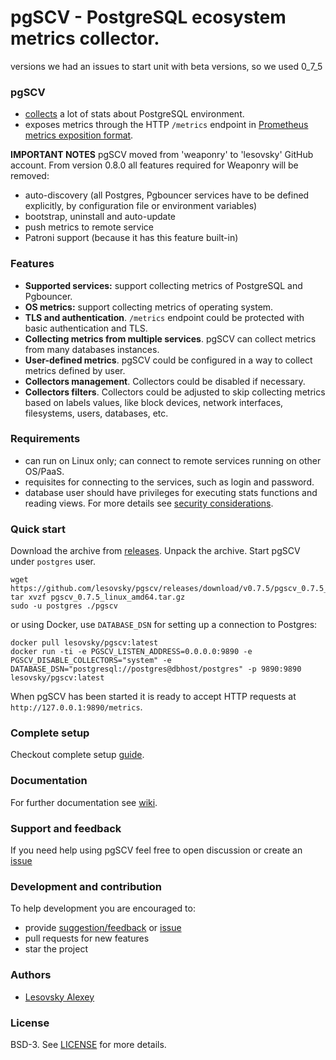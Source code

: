 # pgSCV - PostgreSQL ecosystem metrics collector.
versions
 we had an issues to start unit with beta versions, so we used 0_7_5

### pgSCV
- [collects](https://github.com/lesovsky/pgscv/wiki/Collectors) a lot of stats about PostgreSQL environment.
- exposes metrics through the HTTP `/metrics` endpoint in [Prometheus metrics exposition format](https://prometheus.io/docs/concepts/data_model/).

**IMPORTANT NOTES**
pgSCV moved from 'weaponry' to 'lesovsky' GitHub account. From version 0.8.0 all features required for Weaponry will be removed:
- auto-discovery (all Postgres, Pgbouncer services have to be defined explicitly, by configuration file or environment variables)
- bootstrap, uninstall and auto-update
- push metrics to remote service
- Patroni support (because it has this feature built-in)

### Features
- **Supported services:** support collecting metrics of PostgreSQL and Pgbouncer.
- **OS metrics:** support collecting metrics of operating system.
- **TLS and authentication**. `/metrics` endpoint could be protected with basic authentication and TLS.
- **Collecting metrics from multiple services**. pgSCV can collect metrics from many databases instances.
- **User-defined metrics**. pgSCV could be configured in a way to collect metrics defined by user.
- **Collectors management**. Collectors could be disabled if necessary.
- **Collectors filters**. Collectors could be adjusted to skip collecting metrics based on labels values, like
  block devices, network interfaces, filesystems, users, databases, etc.

### Requirements
- can run on Linux only; can connect to remote services running on other OS/PaaS.
- requisites for connecting to the services, such as login and password.
- database user should have privileges for executing stats functions and reading views.
  For more details see [security considerations](https://github.com/lesovsky/pgscv/wiki/Security-considerations).

### Quick start
Download the archive from [releases](https://github.com/lesovsky/pgscv/releases). Unpack the archive. Start pgSCV under `postgres` user.

```shell
wget https://github.com/lesovsky/pgscv/releases/download/v0.7.5/pgscv_0.7.5_linux_amd64.tar.gz
tar xvzf pgscv_0.7.5_linux_amd64.tar.gz
sudo -u postgres ./pgscv 
```

or using Docker, use `DATABASE_DSN` for setting up a connection to Postgres:
```
docker pull lesovsky/pgscv:latest
docker run -ti -e PGSCV_LISTEN_ADDRESS=0.0.0.0:9890 -e PGSCV_DISABLE_COLLECTORS="system" -e DATABASE_DSN="postgresql://postgres@dbhost/postgres" -p 9890:9890 lesovsky/pgscv:latest
```

When pgSCV has been started it is ready to accept HTTP requests at `http://127.0.0.1:9890/metrics`.

### Complete setup
Checkout complete setup [guide](https://github.com/lesovsky/pgscv/wiki/Setup-for-regular-users).

### Documentation
For further documentation see [wiki](https://github.com/lesovsky/pgscv/wiki).

### Support and feedback
If you need help using pgSCV feel free to open discussion or create an [issue](https://github.com/lesovsky/pgscv/issues)

### Development and contribution
To help development you are encouraged to:
- provide [suggestion/feedback](https://github.com/lesovsky/pgscv/discussions) or [issue](https://github.com/lesovsky/pgscv/issues)
- pull requests for new features
- star the project

### Authors
- [Lesovsky Alexey](https://github.com/lesovsky)

### License
BSD-3. See [LICENSE](./LICENSE) for more details.
